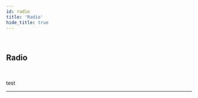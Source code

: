 ```yaml
---
id: radio
title: 'Radio'
hide_title: true
---
```


<br />

<div class="clearfix">
    <div class="column-left" style={{width: '7%'}}>
        <div class="radioComponentSVG"></div>
    </div>
    <div class="column-right" style={{width: '93%'}}>
        <h2 style={{color:'#B174E5',margin:'0'}}>Radio</h2>
    </div>
</div>



<br />

test 


---